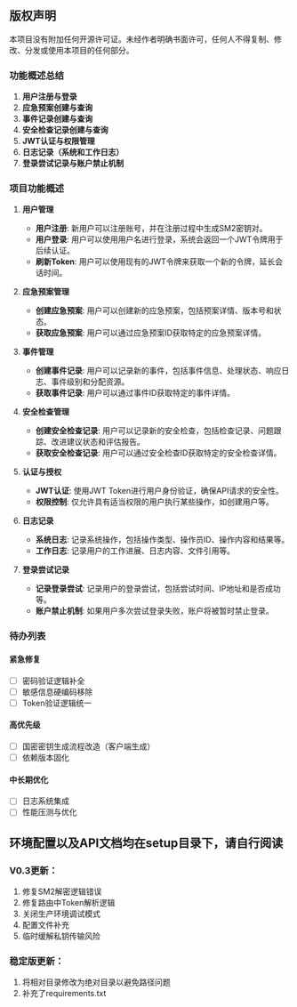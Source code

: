 ## 版权声明
本项目没有附加任何开源许可证。未经作者明确书面许可，任何人不得复制、修改、分发或使用本项目的任何部分。


### 功能概述总结

1. **用户注册与登录**
2. **应急预案创建与查询**
3. **事件记录创建与查询**
4. **安全检查记录创建与查询**
5. **JWT认证与权限管理**
6. **日志记录（系统和工作日志）**
7. **登录尝试记录与账户禁止机制**


### 项目功能概述

1. **用户管理**
   - **用户注册**: 新用户可以注册账号，并在注册过程中生成SM2密钥对。
   - **用户登录**: 用户可以使用用户名进行登录，系统会返回一个JWT令牌用于后续认证。
   - **刷新Token**: 用户可以使用现有的JWT令牌来获取一个新的令牌，延长会话时间。

2. **应急预案管理**
   - **创建应急预案**: 用户可以创建新的应急预案，包括预案详情、版本号和状态。
   - **获取应急预案**: 用户可以通过应急预案ID获取特定的应急预案详情。

3. **事件管理**
   - **创建事件记录**: 用户可以记录新的事件，包括事件信息、处理状态、响应日志、事件级别和分配资源。
   - **获取事件记录**: 用户可以通过事件ID获取特定的事件详情。

4. **安全检查管理**
   - **创建安全检查记录**: 用户可以记录新的安全检查，包括检查记录、问题跟踪、改进建议状态和评估报告。
   - **获取安全检查记录**: 用户可以通过安全检查ID获取特定的安全检查详情。

5. **认证与授权**
   - **JWT认证**: 使用JWT Token进行用户身份验证，确保API请求的安全性。
   - **权限控制**: 仅允许具有适当权限的用户执行某些操作，如创建用户等。

6. **日志记录**
   - **系统日志**: 记录系统操作，包括操作类型、操作员ID、操作内容和结果等。
   - **工作日志**: 记录用户的工作进展、日志内容、文件引用等。

7. **登录尝试记录**
   - **记录登录尝试**: 记录用户的登录尝试，包括尝试时间、IP地址和是否成功等。
   - **账户禁止机制**: 如果用户多次尝试登录失败，账户将被暂时禁止登录。
     
### 待办列表
#### 紧急修复
- [ ] 密码验证逻辑补全
- [ ] 敏感信息硬编码移除
- [ ] Token验证逻辑统一
#### 高优先级
- [ ] 国密密钥生成流程改造（客户端生成）
- [ ] 依赖版本固化
#### 中长期优化
- [ ] 日志系统集成
- [ ] 性能压测与优化 

## 环境配置以及API文档均在setup目录下，请自行阅读

### V0.3更新：

1. 修复SM2解密逻辑错误
2. 修复路由中Token解析逻辑
3. 关闭生产环境调试模式
4. 配置文件补充
5. 临时缓解私钥传输风险

### 稳定版更新：
1. 将相对目录修改为绝对目录以避免路径问题
2. 补充了requirements.txt
